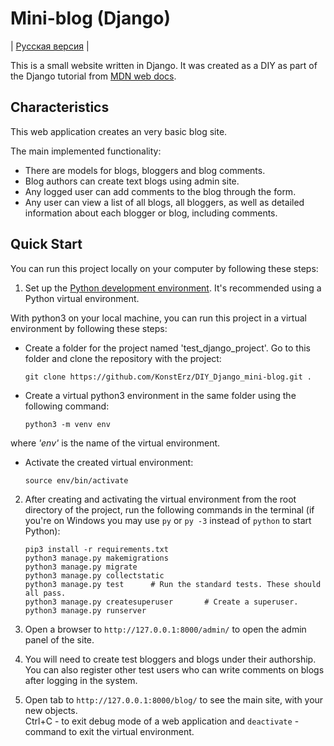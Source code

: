 # Mini-blog (Django)

| [Русская версия](https://github.com/KonstErz/DIY_Django_mini-blog/blob/master/README.ru.md) |

This is a small website written in Django.
It was created as a DIY as part of the Django tutorial from [MDN web docs](https://developer.mozilla.org/en-US/docs/Learn/Server-side/Django/django_assessment_blog).


## Characteristics

This web application creates an very basic blog site.

The main implemented functionality:

+ There are models for blogs, bloggers and blog comments.
+ Blog authors can create text blogs using admin site.
+ Any logged user can add comments to the blog through the form.
+ Any user can view a list of all blogs, all bloggers, as well as detailed information about each blogger or blog, including comments.


## Quick Start

You can run this project locally on your computer by following these steps:

1. Set up the [Python development environment](https://developer.mozilla.org/en-US/docs/Learn/Server-side/Django/development_environment). It's recommended using a Python virtual environment.  

With python3 on your local machine, you can run this project in a virtual environment by following these steps:  

+ Create a folder for the project named 'test_django_project'. Go to this folder and clone the repository with the project:

    ```
    git clone https://github.com/KonstErz/DIY_Django_mini-blog.git .
    ```

+ Create a virtual python3 environment in the same folder using the following command:

    ```
    python3 -m venv env
    ```

where *'env'* is the name of the virtual environment.

+ Activate the created virtual environment:

    ```
    source env/bin/activate
    ```

2. After creating and activating the virtual environment from the root directory of the project, run the following commands in the terminal (if you're on Windows you may use `py` or `py -3` instead of `python` to start Python):

    ```
    pip3 install -r requirements.txt
    python3 manage.py makemigrations
    python3 manage.py migrate
    python3 manage.py collectstatic
    python3 manage.py test      # Run the standard tests. These should all pass.
    python3 manage.py createsuperuser       # Create a superuser.
    python3 manage.py runserver
    ```

3. Open a browser to `http://127.0.0.1:8000/admin/` to open the admin panel of the site.
4. You will need to create test bloggers and blogs under their authorship. You can also register other test users who can write comments on blogs after logging in the system.
5. Open tab to `http://127.0.0.1:8000/blog/` to see the main site, with your new objects.  
Ctrl+C - to exit debug mode of a web application and `deactivate` - command to exit the virtual environment.
